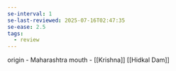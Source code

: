 ```yaml
---
se-interval: 1
se-last-reviewed: 2025-07-16T02:47:35
se-ease: 2.5
tags:
  - review
---
```

origin - Maharashtra
mouth - [[Krishna]]
[[Hidkal Dam]]
